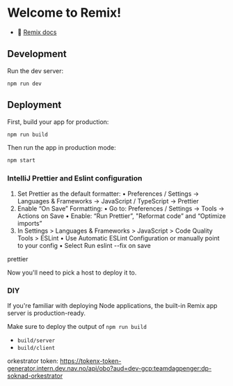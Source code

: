 # Welcome to Remix!

- 📖 [Remix docs](https://remix.run/docs)

## Development

Run the dev server:

```shellscript
npm run dev
```

## Deployment

First, build your app for production:

```sh
npm run build
```

Then run the app in production mode:

```sh
npm start
```

### IntelliJ Prettier and Eslint configuration

1. Set Prettier as the default formatter:
   • Preferences / Settings → Languages & Frameworks → JavaScript / TypeScript → Prettier
2. Enable “On Save” Formatting:
   • Go to: Preferences / Settings → Tools → Actions on Save
   • Enable: “Run Prettier”, "Reformat code” and “Optimize imports”
3. In Settings > Languages & Frameworks > JavaScript > Code Quality Tools > ESLint
   • Use Automatic ESLint Configuration or manually point to your config
   • Select Run eslint --fix on save

prettier

Now you'll need to pick a host to deploy it to.

### DIY

If you're familiar with deploying Node applications, the built-in Remix app server is production-ready.

Make sure to deploy the output of `npm run build`

- `build/server`
- `build/client`

orkestrator
token: https://tokenx-token-generator.intern.dev.nav.no/api/obo?aud=dev-gcp:teamdagpenger:dp-soknad-orkestrator



